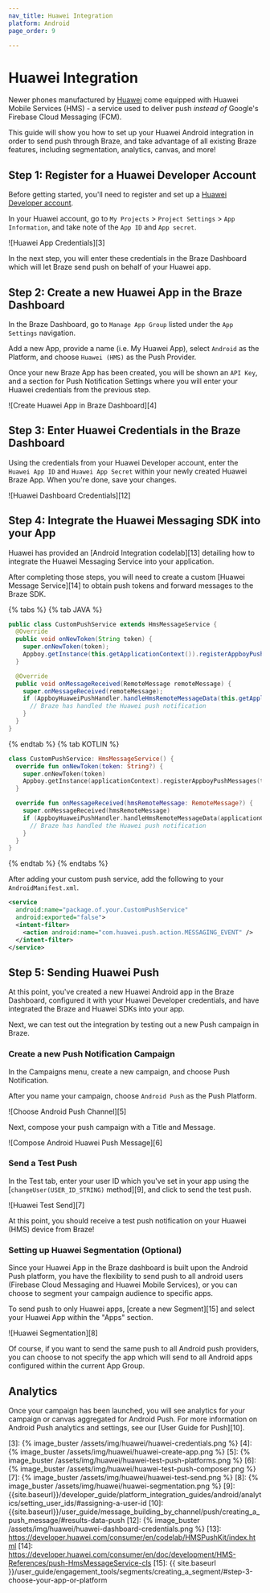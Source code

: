 ```yaml
---
nav_title: Huawei Integration
platform: Android
page_order: 9

---
```

# Huawei Integration

Newer phones manufactured by [Huawei][1] come equipped with Huawei Mobile Services (HMS) - a service used to deliver push _instead of_ Google's Firebase Cloud Messaging (FCM).

This guide will show you how to set up your Huawei Android integration in order to send push through Braze, and take advantage of all existing Braze features, including segmentation, analytics, canvas, and more!

## Step 1: Register for a Huawei Developer Account

Before getting started, you'll need to register and set up a [Huawei Developer account][2].

In your Huawei account, go to `My Projects` > `Project Settings` > `App Information`, and take note of the `App ID` and `App secret`.

![Huawei App Credentials][3]

In the next step, you will enter these credentials in the Braze Dashboard which will let Braze send push on behalf of your Huawei app.

## Step 2: Create a new Huawei App in the Braze Dashboard

In the Braze Dashboard, go to `Manage App Group` listed under the `App Settings` navigation.

Add a new App, provide a name (i.e. My Huawei App), select `Android` as the Platform, and choose `Huawei (HMS)` as the Push Provider.

Once your new Braze App has been created, you will be shown an `API Key`, and a section for Push Notification Settings where you will enter your Huawei credentials from the previous step.

![Create Huawei App in Braze Dashboard][4]

## Step 3: Enter Huawei Credentials in the Braze Dashboard

Using the credentials from your Huawei Developer account, enter the `Huawei App ID` and `Huawei App Secret` within your newly created Huawei Braze App. When you're done, save your changes.

![Huawei Dashboard Credentials][12]

## Step 4: Integrate the Huawei Messaging SDK into your App

Huawei has provided an [Android Integration codelab][13] detailing how to integrate the Huawei Messaging Service into your application.

After completing those steps, you will need to create a custom [Huawei Message Service][14] to obtain push tokens and forward messages to the Braze SDK.

{% tabs %}
{% tab JAVA %}

```java
public class CustomPushService extends HmsMessageService {
  @Override
  public void onNewToken(String token) {
    super.onNewToken(token);
    Appboy.getInstance(this.getApplicationContext()).registerAppboyPushMessages(token);
  }

  @Override
  public void onMessageReceived(RemoteMessage remoteMessage) {
    super.onMessageReceived(remoteMessage);
    if (AppboyHuaweiPushHandler.handleHmsRemoteMessageData(this.getApplicationContext(), remoteMessage.getDataOfMap())) {
      // Braze has handled the Huawei push notification
    }
  }
}
```

{% endtab %}
{% tab KOTLIN %}

```kotlin
class CustomPushService: HmsMessageService() {
  override fun onNewToken(token: String?) {
    super.onNewToken(token)
    Appboy.getInstance(applicationContext).registerAppboyPushMessages(token!!)
  }

  override fun onMessageReceived(hmsRemoteMessage: RemoteMessage?) {
    super.onMessageReceived(hmsRemoteMessage)
    if (AppboyHuaweiPushHandler.handleHmsRemoteMessageData(applicationContext, hmsRemoteMessage?.dataOfMap)) {
      // Braze has handled the Huawei push notification
    }
  }
}
```

{% endtab %}
{% endtabs %}

After adding your custom push service, add the following to your `AndroidManifest.xml`.

```xml
<service
  android:name="package.of.your.CustomPushService"
  android:exported="false">
  <intent-filter>
    <action android:name="com.huawei.push.action.MESSAGING_EVENT" />
  </intent-filter>
</service>
```

## Step 5: Sending Huawei Push

At this point, you've created a new Huawei Android app in the Braze Dashboard, configured it with your Huawei Developer credentials, and have integrated the Braze and Huawei SDKs into your app.

Next, we can test out the integration by testing out a new Push campaign in Braze.

### Create a new Push Notification Campaign

In the Campaigns menu, create a new campaign, and choose Push Notification.

After you name your campaign, choose `Android Push` as the Push Platform.

![Choose Android Push Channel][5]

Next, compose your push campaign with a Title and Message.

![Compose Android Huawei Push Message][6]

### Send a Test Push

In the Test tab, enter your user ID which you've set in your app using the [`changeUser(USER_ID_STRING)` method][9], and click to send the test push.

![Huawei Test Send][7]

At this point, you should receive a test push notification on your Huawei (HMS) device from Braze!

### Setting up Huawei Segmentation (Optional)

Since your Huawei App in the Braze dashboard is built upon the Android Push platform, you have the flexibility to send push to all android users (Firebase Cloud Messaging and Huawei Mobile Services), or you can choose to segment your campaign audience to specific apps.

To send push to only Huawei apps, [create a new Segment][15] and select your Huawei App within the "Apps" section.

![Huawei Segmentation][8]

Of course, if you want to send the same push to all Android push providers, you can choose to not specify the app which will send to all Android apps configured within the current App Group.

## Analytics

Once your campaign has been launched, you will see analytics for your campaign or canvas aggregated for Android Push. For more information on Android Push analytics and settings, see our [User Guide for Push][10].

[1]: https://huaweimobileservices.com/
[2]: https://developer.huawei.com/consumer/en/console
[3]: {% image_buster /assets/img/huawei/huawei-credentials.png %}
[4]: {% image_buster /assets/img/huawei/huawei-create-app.png %}
[5]: {% image_buster /assets/img/huawei/huawei-test-push-platforms.png %}
[6]: {% image_buster /assets/img/huawei/huawei-test-push-composer.png %}
[7]: {% image_buster /assets/img/huawei/huawei-test-send.png %}
[8]: {% image_buster /assets/img/huawei/huawei-segmentation.png %}
[9]: {{site.baseurl}}/developer_guide/platform_integration_guides/android/analytics/setting_user_ids/#assigning-a-user-id
[10]: {{site.baseurl}}/user_guide/message_building_by_channel/push/creating_a_push_message/#results-data-push
[12]: {% image_buster /assets/img/huawei/huawei-dashboard-credentials.png %}
[13]: https://developer.huawei.com/consumer/en/codelab/HMSPushKit/index.html
[14]: https://developer.huawei.com/consumer/en/doc/development/HMS-References/push-HmsMessageService-cls
[15]: {{ site.baseurl }}/user_guide/engagement_tools/segments/creating_a_segment/#step-3-choose-your-app-or-platform
